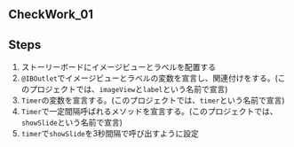 ## CheckWork_01

## Steps
1. ストーリーボードにイメージビューとラベルを配置する
2. `@IBOutlet`でイメージビューとラベルの変数を宣言し、関連付けをする。(このプロジェクトでは、`imageView`と`label`という名前で宣言)
3. `Timer`の変数を宣言する。(このプロジェクトでは、`timer`という名前で宣言)
4. `Timer`で一定間隔呼ばれるメソッドを宣言する。(このプロジェクトでは、`showSlide`という名前で宣言)
5. `timer`で`showSlide`を3秒間隔で呼び出すように設定
